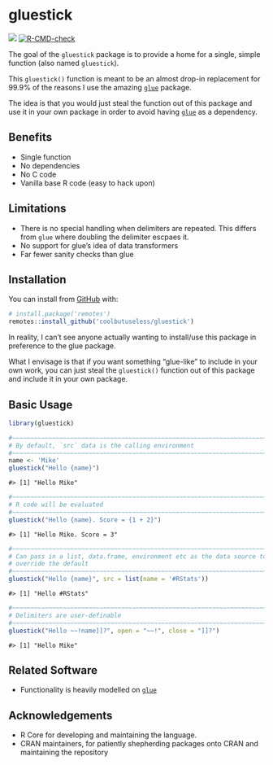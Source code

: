 
<!-- README.md is generated from README.Rmd. Please edit that file -->

# gluestick

<!-- badges: start -->

![](https://img.shields.io/badge/cool-useless-green.svg)
[![R-CMD-check](https://github.com/coolbutuseless/gluestick/workflows/R-CMD-check/badge.svg)](https://github.com/coolbutuseless/gluestick/actions)
<!-- badges: end -->

The goal of the `gluestick` package is to provide a home for a single,
simple function (also named `gluestick`).

This `gluestick()` function is meant to be an almost drop-in replacement
for 99.9% of the reasons I use the amazing
[`glue`](https://cran.r-project.org/package=glue) package.

The idea is that you would just steal the function out of this package
and use it in your own package in order to avoid having
[`glue`](https://cran.r-project.org/package=glue) as a dependency.

## Benefits

-   Single function
-   No dependencies
-   No C code
-   Vanilla base R code (easy to hack upon)

## Limitations

-   There is no special handling when delimiters are repeated. This
    differs from `glue` where doubling the delimiter escpaes it.
-   No support for glue’s idea of data transformers
-   Far fewer sanity checks than glue

## Installation

You can install from
[GitHub](https://github.com/coolbutuseless/gluestick) with:

``` r
# install.package('remotes')
remotes::install_github('coolbutuseless/gluestick')
```

In reality, I can’t see anyone actually wanting to install/use this
package in preference to the glue package.

What I envisage is that if you want something “glue-like” to include in
your own work, you can just steal the `gluestick()` function out of this
package and include it in your own package.

## Basic Usage

``` r
library(gluestick)

#~~~~~~~~~~~~~~~~~~~~~~~~~~~~~~~~~~~~~~~~~~~~~~~~~~~~~~~~~~~~~~~~~~~~~~~~~~~~~
# By default, `src` data is the calling environment
#~~~~~~~~~~~~~~~~~~~~~~~~~~~~~~~~~~~~~~~~~~~~~~~~~~~~~~~~~~~~~~~~~~~~~~~~~~~~~
name <- 'Mike'
gluestick("Hello {name}")
```

    #> [1] "Hello Mike"

``` r
#~~~~~~~~~~~~~~~~~~~~~~~~~~~~~~~~~~~~~~~~~~~~~~~~~~~~~~~~~~~~~~~~~~~~~~~~~~~~~
# R code will be evaluated
#~~~~~~~~~~~~~~~~~~~~~~~~~~~~~~~~~~~~~~~~~~~~~~~~~~~~~~~~~~~~~~~~~~~~~~~~~~~~~
gluestick("Hello {name}. Score = {1 + 2}")
```

    #> [1] "Hello Mike. Score = 3"

``` r
#~~~~~~~~~~~~~~~~~~~~~~~~~~~~~~~~~~~~~~~~~~~~~~~~~~~~~~~~~~~~~~~~~~~~~~~~~~~~~
# Can pass in a list, data.frame, environment etc as the data source to 
# override the default
#~~~~~~~~~~~~~~~~~~~~~~~~~~~~~~~~~~~~~~~~~~~~~~~~~~~~~~~~~~~~~~~~~~~~~~~~~~~~~
gluestick("Hello {name}", src = list(name = '#RStats'))
```

    #> [1] "Hello #RStats"

``` r
#~~~~~~~~~~~~~~~~~~~~~~~~~~~~~~~~~~~~~~~~~~~~~~~~~~~~~~~~~~~~~~~~~~~~~~~~~~~~~
# Delimiters are user-definable
#~~~~~~~~~~~~~~~~~~~~~~~~~~~~~~~~~~~~~~~~~~~~~~~~~~~~~~~~~~~~~~~~~~~~~~~~~~~~~
gluestick("Hello ~~!name]]?", open = "~~!", close = "]]?")
```

    #> [1] "Hello Mike"

## Related Software

-   Functionality is heavily modelled on
    [`glue`](https://cran.r-project.org/package=glue)

## Acknowledgements

-   R Core for developing and maintaining the language.
-   CRAN maintainers, for patiently shepherding packages onto CRAN and
    maintaining the repository
